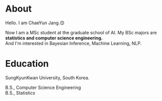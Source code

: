 About
======================
Hello. I am ChaeYun Jang.:blush:    

Now I am a MSc student at the graduate school of AI.
My BSc majors are **statistics and computer science engineering.**  
And I'm interested in Bayesian Inference, Machine Learning, NLP.

Education
======================
SungKyunKwan University, South Korea.

B.S., Computer Science Engineering  
B.S., Statistics  
